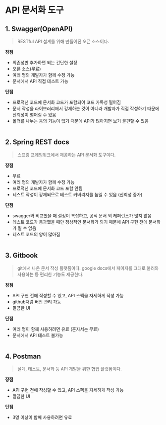 # API 문서화 도구
## 1. Swagger(OpenAPI)
> RESTful API 설계를 위해 만들어진 오픈 소스이다.

**장점**
- 의존성만 추가하면 되는 간단한 설정
- 오픈 소스(무료)
- 여러 명의 개발자가 함께 수정 가능
- 문서에서 API 직접 테스트 가능

**단점**
- 프로덕션 코드에 문서화 코드가 포함되어 코드 가독성 떨어짐
- 문서 작성을 라이브러리에서 강제하는 것이 아니라 개발자가 직접 작성하기 때문에 신뢰성이 떨어질 수 있음
- 폴더를 나누는 등의 기능이 없기 때문에 API가 많아지면 보기 불편할 수 있음
<br><br>


## 2. Spring REST docs
> 스프링 프레임워크에서 제공하는 API 문서화 도구이다. 

**장점**
- 무료
- 여러 명의 개발자가 함께 수정 가능
- 프로덕션 코드에 문서화 코드 포함 안됨
- 테스트 작성이 강제되므로 테스트 커버리지를 높일 수 있음 (신뢰성 증가)

**단점**
- swagger와 비교했을 때 설정이 복잡하고, 공식 문서 외 레퍼런스가 많지 않음
- 테스트 코드가 통과했을 때만 정상적인 문서화가 되기 때문에 API 구현 전에 문서화가 될 수 없음
- 테스트 코드의 양이 많아짐
<br><br>


## 3. Gitbook
> git에서 나온 문서 작성 플랫폼이다. google docs에서 페이지를 그대로 불러와 사용하는 등 편리한 기능도 제공한다.

**장점**
- API 구현 전에 작성할 수 있고, API 스펙을 자세하게 작성 가능
- github처럼 버전 관리 가능
- 깔끔한 UI

**단점**
- 여러 명이 함께 사용하려면 유료 (혼자서는 무료)
- 문서에서 API 테스트 불가능
<br><br>


## 4. Postman
> 설계, 테스트, 문서화 등 API 개발을 위한 협업 플랫폼이다.

**장점**
- API 구현 전에 작성할 수 있고, API 스펙을 자세하게 작성 가능
- 깔끔한 UI

**단점**
- 3명 이상이 함께 사용하려면 유료
